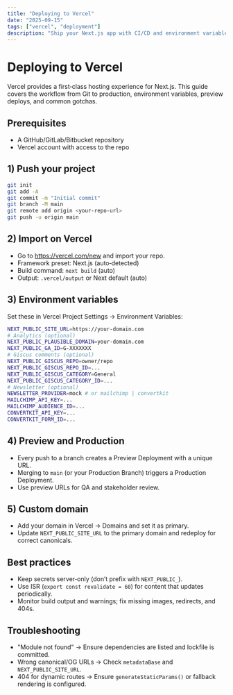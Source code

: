```yaml
---
title: "Deploying to Vercel"
date: "2025-09-15"
tags: ["vercel", "deployment"]
description: "Ship your Next.js app with CI/CD and environment variables."
---
```


# Deploying to Vercel

Vercel provides a first‑class hosting experience for Next.js. This guide covers the workflow from Git to production, environment variables, preview deploys, and common gotchas.

## Prerequisites

- A GitHub/GitLab/Bitbucket repository
- Vercel account with access to the repo

## 1) Push your project

```bash
git init
git add -A
git commit -m "Initial commit"
git branch -M main
git remote add origin <your-repo-url>
git push -u origin main
```

## 2) Import on Vercel

- Go to https://vercel.com/new and import your repo.
- Framework preset: Next.js (auto‑detected)
- Build command: `next build` (auto)
- Output: `.vercel/output` or Next default (auto)

## 3) Environment variables

Set these in Vercel Project Settings → Environment Variables:

```bash
NEXT_PUBLIC_SITE_URL=https://your-domain.com
# Analytics (optional)
NEXT_PUBLIC_PLAUSIBLE_DOMAIN=your-domain.com
NEXT_PUBLIC_GA_ID=G-XXXXXXX
# Giscus comments (optional)
NEXT_PUBLIC_GISCUS_REPO=owner/repo
NEXT_PUBLIC_GISCUS_REPO_ID=...
NEXT_PUBLIC_GISCUS_CATEGORY=General
NEXT_PUBLIC_GISCUS_CATEGORY_ID=...
# Newsletter (optional)
NEWSLETTER_PROVIDER=mock # or mailchimp | convertkit
MAILCHIMP_API_KEY=...
MAILCHIMP_AUDIENCE_ID=...
CONVERTKIT_API_KEY=...
CONVERTKIT_FORM_ID=...
```

## 4) Preview and Production

- Every push to a branch creates a Preview Deployment with a unique URL.
- Merging to `main` (or your Production Branch) triggers a Production Deployment.
- Use preview URLs for QA and stakeholder review.

## 5) Custom domain

- Add your domain in Vercel → Domains and set it as primary.
- Update `NEXT_PUBLIC_SITE_URL` to the primary domain and redeploy for correct canonicals.

## Best practices

- Keep secrets server‑only (don’t prefix with `NEXT_PUBLIC_`).
- Use ISR (`export const revalidate = 60`) for content that updates periodically.
- Monitor build output and warnings; fix missing images, redirects, and 404s.

## Troubleshooting

- "Module not found" → Ensure dependencies are listed and lockfile is committed.
- Wrong canonical/OG URLs → Check `metadataBase` and `NEXT_PUBLIC_SITE_URL`.
- 404 for dynamic routes → Ensure `generateStaticParams()` or fallback rendering is configured.
